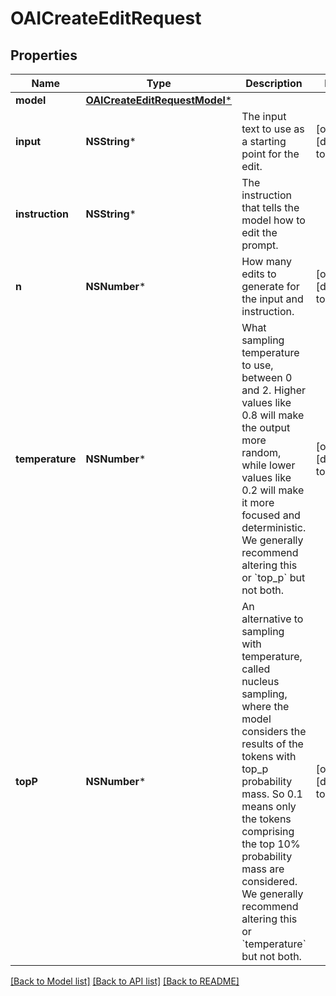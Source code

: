 # OAICreateEditRequest

## Properties
Name | Type | Description | Notes
------------ | ------------- | ------------- | -------------
**model** | [**OAICreateEditRequestModel***](OAICreateEditRequestModel.md) |  | 
**input** | **NSString*** | The input text to use as a starting point for the edit. | [optional] [default to @""]
**instruction** | **NSString*** | The instruction that tells the model how to edit the prompt. | 
**n** | **NSNumber*** | How many edits to generate for the input and instruction. | [optional] [default to @1]
**temperature** | **NSNumber*** | What sampling temperature to use, between 0 and 2. Higher values like 0.8 will make the output more random, while lower values like 0.2 will make it more focused and deterministic.  We generally recommend altering this or &#x60;top_p&#x60; but not both.  | [optional] [default to @1]
**topP** | **NSNumber*** | An alternative to sampling with temperature, called nucleus sampling, where the model considers the results of the tokens with top_p probability mass. So 0.1 means only the tokens comprising the top 10% probability mass are considered.  We generally recommend altering this or &#x60;temperature&#x60; but not both.  | [optional] [default to @1]

[[Back to Model list]](../README.md#documentation-for-models) [[Back to API list]](../README.md#documentation-for-api-endpoints) [[Back to README]](../README.md)


